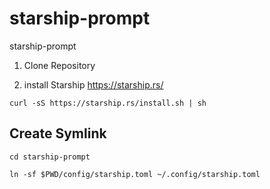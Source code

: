 # starship-prompt
starship-prompt


1. Clone Repository

2. install Starship  https://starship.rs/

```
curl -sS https://starship.rs/install.sh | sh

```
## Create Symlink 
``` 
cd starship-prompt

ln -sf $PWD/config/starship.toml ~/.config/starship.toml
```